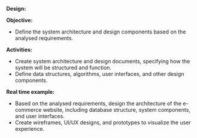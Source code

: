 ﻿**Design:**

**Objective:**

- Define the system architecture and design components based on the analysed requirements.

**Activities:**

- Create system architecture and design documents, specifying how the system will be structured and function.
- Define data structures, algorithms, user interfaces, and other design components.

**Real time example:**

- Based on the analysed requirements, design the architecture of the e-commerce website, including database structure, system components, and user interfaces.
- Create wireframes, UI/UX designs, and prototypes to visualize the user experience.


